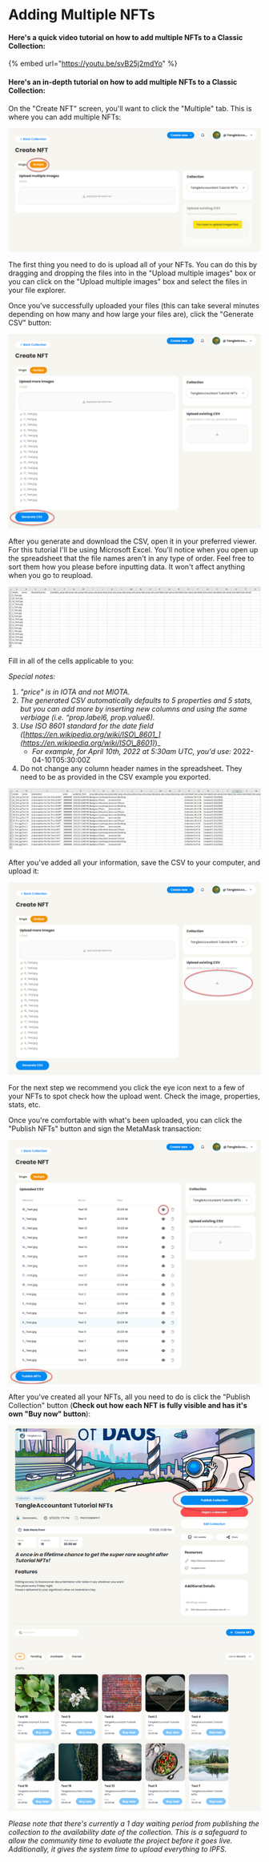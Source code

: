 # Adding Multiple NFTs

#### Here's a quick video tutorial on how to add multiple NFTs to a Classic Collection:

{% embed url="https://youtu.be/svB25j2mdYo" %}

#### **Here's an in-depth tutorial on how to add multiple NFTs to a Classic Collection:**

On the "Create NFT" screen, you'll want to click the "Multiple" tab. This is where you can add multiple NFTs:

![](<../../../.gitbook/assets/image (34).png>)

The first thing you need to do is upload all of your NFTs. You can do this by dragging and dropping the files into in the "Upload multiple images" box or you can click on the "Upload multiple images" box and select the files in your file explorer.

Once you've successfully uploaded your files (this can take several minutes depending on how many and how large your files are), click the "Generate CSV" button:

![](<../../../.gitbook/assets/image (28) (1).png>)

After you generate and download the CSV, open it in your preferred viewer. For this tutorial I'll be using Microsoft Excel. You'll notice when you open up the spreadsheet that the file names aren't in any type of order. Feel free to sort them how you please before inputting data. It won't affect anything when you go to reupload.

![](<../../../.gitbook/assets/image (23) (1).png>)

Fill in all of the cells applicable to you:

_Special notes:_

1. _"price" is in IOTA and not MIOTA._
2. _The generated CSV automatically defaults to 5 properties and 5 stats, but you can add more by inserting new columns and using the same verbiage (i.e. “prop.label6, prop.value6)._
3. _Use ISO 8601 standard for the date field (_[_https://en.wikipedia.org/wiki/ISO\_8601_](https://en.wikipedia.org/wiki/ISO\_8601)_)_
   * _For example, for April 10th, 2022 at 5:30am UTC, you'd use:_ 2022-04-10T05:30:00Z
4. Do not change any column header names in the spreadsheet. They need to be as provided in the CSV example you exported.

![](<../../../.gitbook/assets/image (26) (1).png>)

After you've added all your information, save the CSV to your computer, and upload it:

![](<../../../.gitbook/assets/image (20).png>)

For the next step we recommend you click the eye icon next to a few of your NFTs to spot check how the upload went. Check the image, properties, stats, etc.

Once you're comfortable with what's been uploaded, you can click the "Publish NFTs" button and sign the MetaMask transaction:

![](<../../../.gitbook/assets/image (7).png>)

After you've created all your NFTs, all you need to do is click the "Publish Collection" button (**Check out how each NFT is fully visible and has it's own "Buy now" button**):

![](<../../../.gitbook/assets/image (27) (1).png>)

_Please note that there's currently a 1 day waiting period from publishing the collection to the availability date of the collection. This is a safeguard to allow the community time to evaluate the project before it goes live. Additionally, it gives the system time to upload everything to IPFS._
